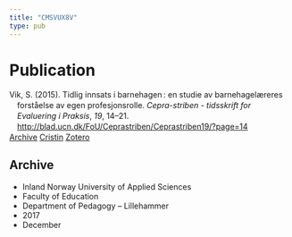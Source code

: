 ```yaml
---
title: "CMSVUX8V"
type: pub
---
```

<h1>Publication</h1>
<article id="csl-bib-container-CMSVUX8V" class="csl-bib-container">
  <div class="csl-bib-body" style="line-height: 1.35; padding-left: 1em; text-indent:-1em;">
  <div class="csl-entry">Vik, S. (2015). Tidlig innsats i barnehagen&#x202F;: en studie av barnehagel&#xE6;reres forst&#xE5;else av egen profesjonsrolle. <i>Cepra-striben - tidsskrift for Evaluering i Praksis</i>, <i>19</i>, 14&#x2013;21. <a href="http://blad.ucn.dk/FoU/Ceprastriben/Ceprastriben19/?page=14">http://blad.ucn.dk/FoU/Ceprastriben/Ceprastriben19/?page=14</a></div>
</div>
  <div class="csl-bib-buttons">
    <a href="#taxonomy-article-CMSVUX8V" class="csl-bib-button">Archive</a>
    <a href="https://app.cristin.no/results/show.jsf?id=1525741" alt="Cristin URL" class="csl-bib-button">Cristin</a>
    <a href="http://zotero.org/groups/5402882/items/CMSVUX8V" alt="Zotero URL" class="csl-bib-button">Zotero</a>
  </div>
  <div id="csl-bib-meta-container-CMSVUX8V"></div>
</article>
<div id="csl-bib-meta-CMSVUX8V" class="csl-bib-meta">
  <article id="taxonomy-article-CMSVUX8V" class="taxonomy-article">
    <h1>Archive</h1>
    <ul>
      <li>Inland Norway University of Applied Sciences</li>
      <li>Faculty of Education</li>
      <li>Department of Pedagogy – Lillehammer</li>
      <li>2017</li>
      <li>December</li>
    </ul>
  </article>
</div>
